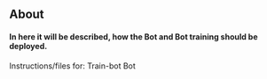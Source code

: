 ## About
#### In here it will be described, how the Bot and Bot training should be deployed.

Instructions/files for:
Train-bot
Bot

